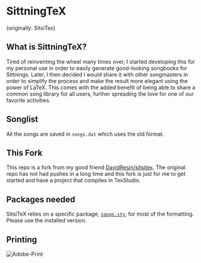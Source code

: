 # SittningTeX
(originally: SitsiTex)
## What is SittningTeX?
Tired of reinventing the wheel many times over, I started developing this for my personal use in order to easily generate good-looking songbooks for Sittnings. Later, I then decided I would share it with other songmasters in order to simplify the process and make the result more elegant using the power of LaTeX. This comes with the added benefit of being able to share a common song library for all users, further spreading the love for one of our favorite activities.

## Songlist
All the songs are saved in `songs.dat` which uses the old format.

## This Fork
This repo is a fork from my good friend [DavidResin/sitsitex](https://github.com/DavidResin/sitsitex).
The original repo has not had pushes in a long time and this fork is just for me to get started and have a project that compiles in TexStudio.

## Packages needed
SitsiTeX relies on a specific package, [`songs.sty`](http://songs.sourceforge.net/), for most of the formatting. Please use the installed version.

## Printing

![Adobe-Print](https://github.com/mnemocron/sittningtex/assets/13417604/d597d7a2-aaff-42c5-b96d-67479585cee4)
